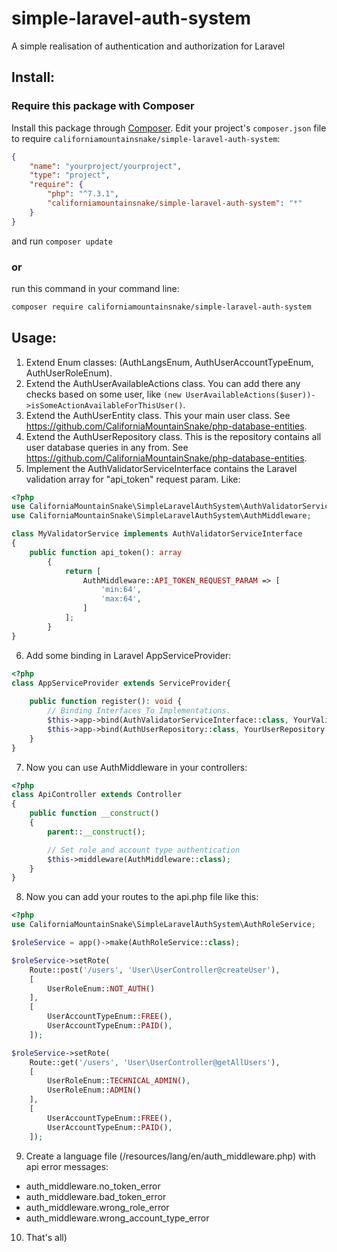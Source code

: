 # simple-laravel-auth-system
A simple realisation of authentication and authorization for Laravel

## Install:
### Require this package with Composer
Install this package through [Composer](https://getcomposer.org/).
Edit your project's `composer.json` file to require `californiamountainsnake/simple-laravel-auth-system`:
```json
{
    "name": "yourproject/yourproject",
    "type": "project",
    "require": {
        "php": "^7.3.1",
        "californiamountainsnake/simple-laravel-auth-system": "*"
    }
}
```
and run `composer update`

### or
run this command in your command line:
```bash
composer require californiamountainsnake/simple-laravel-auth-system
```

## Usage:
1. Extend Enum classes: (AuthLangsEnum, AuthUserAccountTypeEnum, AuthUserRoleEnum).
2. Extend the AuthUserAvailableActions class. You can add there any checks based on some user, like `(new UserAvailableActions($user))->isSomeActionAvailableForThisUser()`.  
3. Extend the AuthUserEntity class. This your main user class. See https://github.com/CaliforniaMountainSnake/php-database-entities.
4. Extend the AuthUserRepository class. This is the repository contains all user database queries in any from. See https://github.com/CaliforniaMountainSnake/php-database-entities.
5. Implement the AuthValidatorServiceInterface contains the Laravel validation array for "api_token" request param. Like:
```php
<?php
use CaliforniaMountainSnake\SimpleLaravelAuthSystem\AuthValidatorServiceInterface;
use CaliforniaMountainSnake\SimpleLaravelAuthSystem\AuthMiddleware;

class MyValidatorService implements AuthValidatorServiceInterface
{
    public function api_token(): array
        {
            return [
                AuthMiddleware::API_TOKEN_REQUEST_PARAM => [
                    'min:64',
                    'max:64',
                ]
            ];
        }
}
```
6. Add some binding in Laravel AppServiceProvider: 
```php
<?php
class AppServiceProvider extends ServiceProvider{
    
    public function register(): void {
        // Binding Interfaces To Implementations.
        $this->app->bind(AuthValidatorServiceInterface::class, YourValidatorService::class);
        $this->app->bind(AuthUserRepository::class, YourUserRepository::class);
    }
}
```
7. Now you can use AuthMiddleware in your controllers:
```php
<?php
class ApiController extends Controller
{
    public function __construct()
    {
        parent::__construct();

        // Set role and account type authentication
        $this->middleware(AuthMiddleware::class);
    }
}
```

8. Now you can add your routes to the api.php file like this:
```php
<?php
use CaliforniaMountainSnake\SimpleLaravelAuthSystem\AuthRoleService;

$roleService = app()->make(AuthRoleService::class);

$roleService->setRote(
    Route::post('/users', 'User\UserController@createUser'),
    [
        UserRoleEnum::NOT_AUTH()
    ],
    [
        UserAccountTypeEnum::FREE(),
        UserAccountTypeEnum::PAID(),
    ]);

$roleService->setRote(
    Route::get('/users', 'User\UserController@getAllUsers'),
    [
        UserRoleEnum::TECHNICAL_ADMIN(),
        UserRoleEnum::ADMIN()
    ],
    [
        UserAccountTypeEnum::FREE(),
        UserAccountTypeEnum::PAID(),
    ]);
```
9. Create a language file (/resources/lang/en/auth_middleware.php) with api error messages:
- auth_middleware.no_token_error
- auth_middleware.bad_token_error
- auth_middleware.wrong_role_error
- auth_middleware.wrong_account_type_error
10. That's all)
